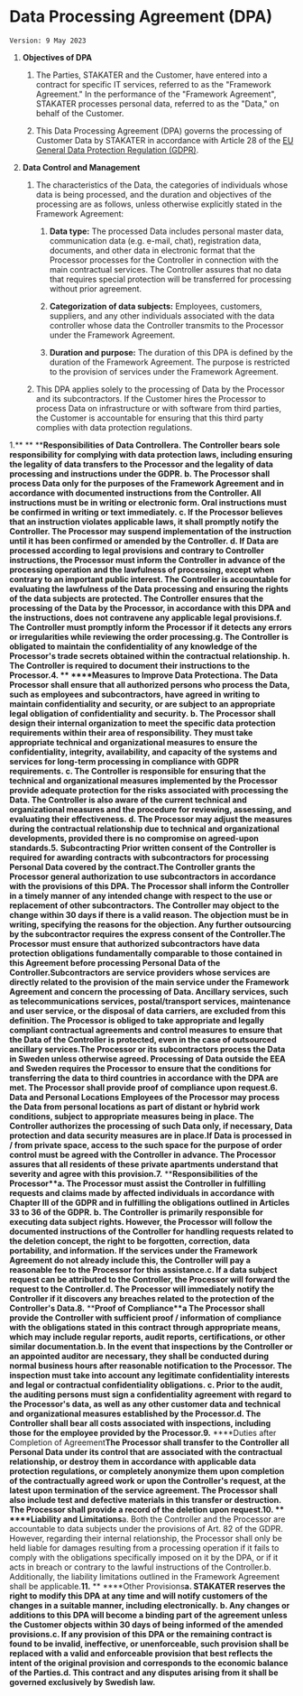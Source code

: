 # Data Processing Agreement (DPA)

`Version: 9 May 2023`

1. **Objectives of DPA**

    1. The Parties, STAKATER and the Customer, have entered into a contract for specific IT services, referred to as the "Framework Agreement." In the performance of the "Framework Agreement", STAKATER processes personal data, referred to as the "Data," on behalf of the Customer.

    1. This Data Processing Agreement (DPA) governs the processing of Customer Data by STAKATER in accordance with Article 28 of the [EU General Data Protection Regulation (GDPR)](../for-cisos/data-protection/gdpr.md).

1. **Data Control and Management**

    1. The characteristics of the Data, the categories of individuals whose data is being processed, and the duration and objectives of the processing are as follows, unless otherwise explicitly stated in the Framework Agreement:

        1. **Data type:** The processed Data includes personal master data, communication data (e.g. e-mail, chat), registration data, documents, and other data in electronic format that the Processor processes for the Controller in connection with the main contractual services. The Controller assures that no data that requires special protection will be transferred for processing without prior agreement.

        1. **Categorization of data subjects:** Employees, customers, suppliers, and any other individuals associated with the data controller whose data the Controller transmits to the Processor under the Framework Agreement.

        1. **Duration and purpose:** The duration of this DPA is defined by the duration of the Framework Agreement. The purpose is restricted to the provision of services under the Framework Agreement.

    1. This DPA applies solely to the processing of Data by the Processor and its subcontractors. If the Customer hires the Processor to process Data on infrastructure or with software from third parties, the Customer is accountable for ensuring that this third party complies with data protection regulations.

1.** ** ****Responsibilities of Data Controller**a. The Controller bears sole responsibility for complying with data protection laws, including ensuring the legality of data transfers to the Processor and the legality of data processing and instructions under the GDPR. b. The Processor shall process Data only for the purposes of the Framework Agreement and in accordance with documented instructions from the Controller. All instructions must be in writing or electronic form. Oral instructions must be confirmed in writing or text immediately. c. If the Processor believes that an instruction violates applicable laws, it shall promptly notify the Controller. The Processor may suspend implementation of the instruction until it has been confirmed or amended by the Controller. d. If Data are processed according to legal provisions and contrary to Controller instructions, the Processor must inform the Controller in advance of the processing operation and the lawfulness of processing, except when contrary to an important public interest. The Controller is accountable for evaluating the lawfulness of the Data processing and ensuring the rights of the data subjects are protected. The Controller ensures that the processing of the Data by the Processor, in accordance with this DPA and the instructions, does not contravene any applicable legal provisions.f. The Controller must promptly inform the Processor if it detects any errors or irregularities while reviewing the order processing.g. The Controller is obligated to maintain the confidentiality of any knowledge of the Processor's trade secrets obtained within the contractual relationship. h. The Controller is required to document their instructions to the Processor.**4.** ** ****Measures to Improve Data Protection**a. The Data Processor shall ensure that all authorized persons who process the Data, such as employees and subcontractors, have agreed in writing to maintain confidentiality and security, or are subject to an appropriate legal obligation of confidentiality and security. b. The Processor shall design their internal organization to meet the specific data protection requirements within their area of responsibility. They must take appropriate technical and organizational measures to ensure the confidentiality, integrity, availability, and capacity of the systems and services for long-term processing in compliance with GDPR requirements. c. The Controller is responsible for ensuring that the technical and organizational measures implemented by the Processor provide adequate protection for the risks associated with processing the Data. The Controller is also aware of the current technical and organizational measures and the procedure for reviewing, assessing, and evaluating their effectiveness. d. The Processor may adjust the measures during the contractual relationship due to technical and organizational developments, provided there is no compromise on agreed-upon standards.**5.**** ****Subcontracting** Prior written consent of the Controller is required for awarding contracts with subcontractors for processing Personal Data covered by the contract.The Controller grants the Processor general authorization to use subcontractors in accordance with the provisions of this DPA. The Processor shall inform the Controller in a timely manner of any intended change with respect to the use or replacement of other subcontractors. The Controller may object to the change within 30 days if there is a valid reason. The objection must be in writing, specifying the reasons for the objection. Any further outsourcing by the subcontractor requires the express consent of the Controller.The Processor must ensure that authorized subcontractors have data protection obligations fundamentally comparable to those contained in this Agreement before processing Personal Data of the Controller.Subcontractors are service providers whose services are directly related to the provision of the main service under the Framework Agreement and concern the processing of Data. Ancillary services, such as telecommunications services, postal/transport services, maintenance and user service, or the disposal of data carriers, are excluded from this definition. The Processor is obliged to take appropriate and legally compliant contractual agreements and control measures to ensure that the Data of the Controller is protected, even in the case of outsourced ancillary services.The Processor or its subcontractors process the Data in Sweden unless otherwise agreed. Processing of Data outside the EEA and Sweden requires the Processor to ensure that the conditions for transferring the data to third countries in accordance with the DPA are met. The Processor shall provide proof of compliance upon request.**6.**** ****Data and Personal Locations** Employees of the Processor may process the Data from personal locations as part of distant or hybrid work conditions, subject to appropriate measures being in place. The Controller authorizes the processing of such Data only, if necessary, Data protection and data security measures are in place.If Data is processed in / from private space, access to the such space for the purpose of order control must be agreed with the Controller in advance. The Processor assures that all residents of these private apartments understand that severity and agree with this provision.**7.**** ****Responsibilities of the Processor**a. The Processor must assist the Controller in fulfilling requests and claims made by affected individuals in accordance with Chapter III of the GDPR and in fulfilling the obligations outlined in Articles 33 to 36 of the GDPR. b. The Controller is primarily responsible for executing data subject rights. However, the Processor will follow the documented instructions of the Controller for handling requests related to the deletion concept, the right to be forgotten, correction, data portability, and information. If the services under the Framework Agreement do not already include this, the Controller will pay a reasonable fee to the Processor for this assistance.c. If a data subject request can be attributed to the Controller, the Processor will forward the request to the Controller.d. The Processor will immediately notify the Controller if it discovers any breaches related to the protection of the Controller's Data.**8.**** ****Proof of Compliance**a The Processor shall provide the Controller with sufficient proof / information of compliance with the obligations stated in this contract through appropriate means, which may include regular reports, audit reports, certifications, or other similar documentation.b. In the event that inspections by the Controller or an appointed auditor are necessary, they shall be conducted during normal business hours after reasonable notification to the Processor. The inspection must take into account any legitimate confidentiality interests and legal or contractual confidentiality obligations. c. Prior to the audit, the auditing persons must sign a confidentiality agreement with regard to the Processor's data, as well as any other customer data and technical and organizational measures established by the Processor.d. The Controller shall bear all costs associated with inspections, including those for the employee provided by the Processor.**9.**** ****Duties after Completion of Agreement**The Processor shall transfer to the Controller all Personal Data under its control that are associated with the contractual relationship, or destroy them in accordance with applicable data protection regulations, or completely anonymize them upon completion of the contractually agreed work or upon the Controller's request, at the latest upon termination of the service agreement. The Processor shall also include test and defective materials in this transfer or destruction. The Processor shall provide a record of the deletion upon request.**10.** ** ****Liability and Limitations**a. Both the Controller and the Processor are accountable to data subjects under the provisions of Art. 82 of the GDPR. However, regarding their internal relationship, the Processor shall only be held liable for damages resulting from a processing operation if it fails to comply with the obligations specifically imposed on it by the DPA, or if it acts in breach or contrary to the lawful instructions of the Controller.b. Additionally, the liability limitations outlined in the Framework Agreement shall be applicable.**11.** ** ****Other Provisions**a. STAKATER reserves the right to modify this DPA at any time and will notify customers of the changes in a suitable manner, including electronically. b. Any changes or additions to this DPA will become a binding part of the agreement unless the Customer objects within 30 days of being informed of the amended provisions.c. If any provision of this DPA or the remaining contract is found to be invalid, ineffective, or unenforceable, such provision shall be replaced with a valid and enforceable provision that best reflects the intent of the original provision and corresponds to the economic balance of the Parties.d. This contract and any disputes arising from it shall be governed exclusively by Swedish law.**
